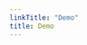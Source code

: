 ```yaml
---
linkTitle: "Demo"
title: Demo
---
```


<script src="https://onecaptcha.us.kg/0/api_test.js"></script>

<div id="one-captcha" data-lang="en"></div>
